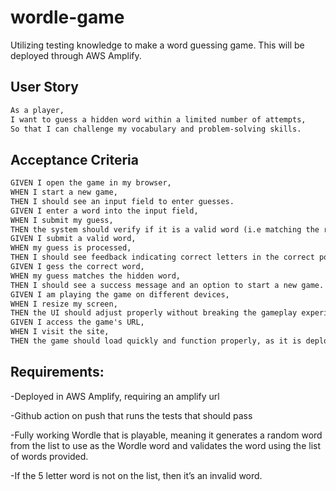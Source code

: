 # wordle-game
Utilizing testing knowledge to make a word guessing game. This will be deployed through
AWS Amplify.

## User Story

```md
As a player, 
I want to guess a hidden word within a limited number of attempts, 
So that I can challenge my vocabulary and problem-solving skills.
```

## Acceptance Criteria

```md
GIVEN I open the game in my browser,
WHEN I start a new game,
THEN I should see an input field to enter guesses.
GIVEN I enter a word into the input field,
WHEN I submit my guess,
THEN the system should verify if it is a valid word (i.e matching the required length and existing in the dictionary).
GIVEN I submit a valid word,
WHEN my guess is processed,
THEN I should see feedback indicating correct letters in the correct position (highlighted green) and correct letters in the wrong position (highlighted yellow).
GIVEN I gess the correct word,
WHEN my guess matches the hidden word,
THEN I should see a success message and an option to start a new game.
GIVEN I am playing the game on different devices,
WHEN I resize my screen,
THEN the UI should adjust properly without breaking the gameplay experience.
GIVEN I access the game's URL,
WHEN I visit the site,
THEN the game should load quickly and function properly, as it is deployed via AWS Amplify.
```

## Requirements:
-Deployed in AWS Amplify, requiring an amplify url

-Github action on push that runs the tests that should pass

-Fully working Wordle that is playable, meaning it generates a random word from the list to use as the Wordle word and validates the word using the list of words provided.

-If the 5 letter word is not on the list, then it’s an invalid word.

